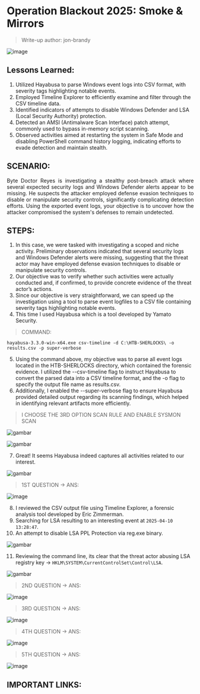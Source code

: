 # Operation Blackout 2025: Smoke & Mirrors
> Write-up author: jon-brandy

![image](https://github.com/user-attachments/assets/1dfc6074-a86f-47e1-9292-5c7b59c88e90)


## Lessons Learned:
1. Utilized Hayabusa to parse Windows event logs into CSV format, with severity tags highlighting notable events.
2. Employed Timeline Explorer to efficiently examine and filter through the CSV timeline data.
3. Identified indicators of attempts to disable Windows Defender and LSA (Local Security Authority) protection.
4. Detected an AMSI (Antimalware Scan Interface) patch attempt, commonly used to bypass in-memory script scanning.
5. Observed activities aimed at restarting the system in Safe Mode and disabling PowerShell command history logging, indicating efforts to evade detection and maintain stealth.

## SCENARIO:

<p align="justify">Byte Doctor Reyes is investigating a stealthy post-breach attack where several expected security logs and Windows Defender alerts appear to be missing. He suspects the attacker employed defense evasion techniques to disable or manipulate security controls, significantly complicating detection efforts. Using the exported event logs, your objective is to uncover how the attacker compromised the system's defenses to remain undetected.</p>

## STEPS:
1. In this case, we were tasked with investigating a scoped and niche activity. Preliminary observations indicated that several security logs and Windows Defender alerts were missing, suggesting that the threat actor may have employed defense evasion techniques to disable or manipulate security controls.
2. Our objective was to verify whether such activities were actually conducted and, if confirmed, to provide concrete evidence of the threat actor’s actions.
3. Since our objective is very straightforward, we can speed up the investigation using a tool to parse event logfiles to a CSV file containing severity tags highlighting notable events.
4. This time I used Hayabusa which is a tool developed by Yamato Security.

> COMMAND:

```
hayabusa-3.3.0-win-x64.exe csv-timeline -d C:\HTB-SHERLOCKS\ -o results.csv -p super-verbose
```

5. Using the command above, my objective was to parse all event logs located in the HTB-SHERLOCKS directory, which contained the forensic evidence. I utilized the --csv-timeline flag to instruct Hayabusa to convert the parsed data into a CSV timeline format, and the -o flag to specify the output file name as results.csv.
6. Additionally, I enabled the --super-verbose flag to ensure Hayabusa provided detailed output regarding its scanning findings, which helped in identifying relevant artifacts more efficiently.

> I CHOOSE THE 3RD OPTION SCAN RULE AND ENABLE SYSMON SCAN

![gambar](https://github.com/user-attachments/assets/7f25305c-89d1-45ed-b333-e5cdff7b3283)

![gambar](https://github.com/user-attachments/assets/c4d727ee-623f-4e47-994f-199fb175ffd8)

7. Great! It seems Hayabusa indeed captures all activities related to our interest.

![gambar](https://github.com/user-attachments/assets/87d9c962-4fe9-49a3-97a3-067d5d3a0da1)


> 1ST QUESTION -> ANS:

![image](https://github.com/user-attachments/assets/fdd0431d-5d3b-4d8c-b086-7c7bd4c0838d)

8. I reviewed the CSV output file using Timeline Explorer, a forensic analysis tool developed by Eric Zimmerman.
9. Searching for LSA resulting to an interesting event at `2025-04-10 13:28:47`.
10. An attempt to disable LSA PPL Protection via reg.exe binary.

![gambar](https://github.com/user-attachments/assets/cfcfdacc-b33a-4370-8b88-d4f3e3d3654e)

11. Reviewing the command line, its clear that the threat actor abusing LSA registry key -> `HKLM\SYSTEM\CurrentControlSet\Control\LSA`.

![gambar](https://github.com/user-attachments/assets/66116468-fb6f-40c9-bea4-99c84be49a74)


> 2ND QUESTION -> ANS:

![image](https://github.com/user-attachments/assets/2938d0df-8662-4d05-acb2-8bffc9776c1e)


> 3RD QUESTION -> ANS:

![image](https://github.com/user-attachments/assets/42116564-9af8-45ed-9af9-5d8ae58597e7)


> 4TH QUESTION -> ANS:

![image](https://github.com/user-attachments/assets/db84d7fa-cd17-4055-98ae-1995c02b6f36)


> 5TH QUESTION -> ANS:

![image](https://github.com/user-attachments/assets/92ca9265-774e-474a-835e-371d3f7da9a8)


## IMPORTANT LINKS:

```
```

